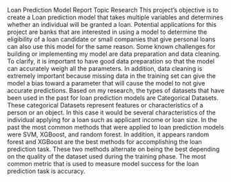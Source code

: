 Loan Prediction Model Report
Topic Research
	This project’s objective is to create a Loan prediction model that takes multiple variables and determines whether an individual will be granted a loan. Potential applications for this project are banks that are interested in using a model to determine the eligibility of a loan candidate or small companies that give personal loans can also use this model for the same reason. Some known challenges for building or implementing my model are data preparation and data cleaning. To clarify, it is important to have good data preparation so that the model can accurately weigh all the parameters. In addition, data cleaning is extremely important because missing data in the training set can give the model a bias toward a parameter that will cause the model to not give accurate predictions. Based on my research, the types of datasets that have been used in the past for loan prediction models are Categorical Datasets. These categorical Datasets represent features or characteristics of a person or an object. In this case it would be several characteristics of the individual applying for a loan such as applicant income or loan size. In the past the most common methods that were applied to loan prediction models were SVM, XGBoost, and random forest. In addition, it appears random forest and XGBoost are the best methods for accomplishing the loan prediction task. These two methods alternate on being the best depending on the quality of the dataset used during the training phase. The most common metric that is used to measure model success for the loan prediction task is accuracy.
